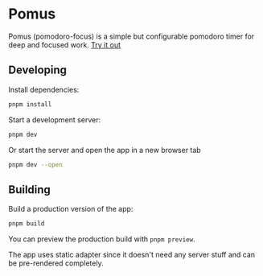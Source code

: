 # Pomus

Pomus (pomodoro-focus) is a simple but configurable pomodoro timer for deep and focused work.
[Try it out](https://sviatoslav-hr.github.io/pomus/)

## Developing

Install dependencies:
```sh
pnpm install
```

Start a development server:
```sh
pnpm dev
```

Or start the server and open the app in a new browser tab
```sh
pnpm dev --open
```

## Building

Build a production version of the app:

```sh
pnpm build
```

You can preview the production build with `pnpm preview`.

The app uses static adapter since it doesn't need any server stuff and can be pre-rendered completely.
